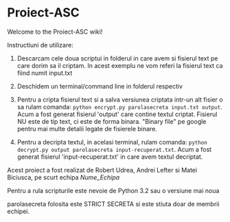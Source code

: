 # Proiect-ASC
Welcome to the Proiect-ASC wiki!

Instructiuni de utilizare:

1. Descarcam cele doua scriptui in folderul in care avem si fisierul text pe care dorim sa il criptam. In acest exemplu ne vom referi la fisierul text ca fiind numit input.txt

2. Deschidem un terminal/command line in folderul respectiv

3. Pentru a cripta fisierul text si a salva versiunea criptata intr-un alt fisier o sa rulam comanda: `python encrypt.py parolasecreta input.txt output`. Acum a fost generat fisierul 'output' care contine textul criptat. Fisierul NU este de tip text, ci este de forma binara. "Binary file" pe google pentru mai multe detalii legate de fisierele binare.

4. Pentru a decripta textul, in acelasi terminal, rulam comanda: `python decrypt.py output parolasecreta input-recuperat.txt`. Acum a fost generat fisierul 'input-recuperat.txt' in care avem textul decriptat.



Acest proiect a fost realizat de Robert Udrea, Andrei Lefter si Matei Biciusca, pe scurt echipa *Nume_Echipa*

Pentru a rula scripturile este nevoie de Python 3.2 sau o versiune mai noua

parolasecreta folosita este STRICT SECRETA si este stiuta doar de membrii echipei.

